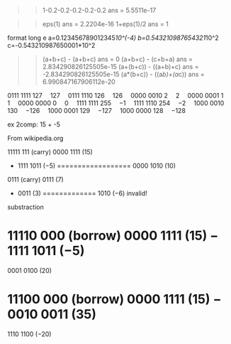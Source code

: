
>> 1-0.2-0.2-0.2-0.2-0.2
ans =
   5.5511e-17


>> eps(1)
ans =
   2.2204e-16
>> 1+eps(1)/2
ans =
     1


format long e
a=0.123456789012345*10^(-4)
b=0.543210987654321*10^2
c=-0.543210987650001*10^2 
>> (a+b+c) - (a+b+c)
ans =
     0
>> (a+b+c) - (c+b+a)
ans =
     2.834290826125505e-15
>> (a+(b+c)) - ((a+b)+c)
ans =
    -2.834290826125505e-15
>> (a*(b+c)) - ((a*b)+(a*c))
ans =
     6.990847167906112e-20



0111 1111	127 	127 
0111 1110	126 	126 
0000 0010	2 	2 
0000 0001	1 	1 
0000 0000	0 	0 
1111 1111	255 	−1 
1111 1110	254 	−2 
1000 0010	130 	−126 
1000 0001	129 	−127 
1000 0000	128 	−128 



ex 2comp: 15 + -5

From wikipedia.org

  11111 111   (carry)
   0000 1111  (15)
 + 1111 1011  (−5)
 ==================
   0000 1010  (10)

  0111   (carry)
   0111  (7)
 + 0011  (3)
 =============
   1010  (−6)  invalid!



substraction

11110 000   (borrow)
   0000 1111  (15)
 − 1111 1011  (−5)
 ===========
   0001 0100  (20)
   

  11100 000   (borrow)
   0000 1111  (15)
 − 0010 0011  (35)
 ===========
   1110 1100  (−20)
   
   
   
